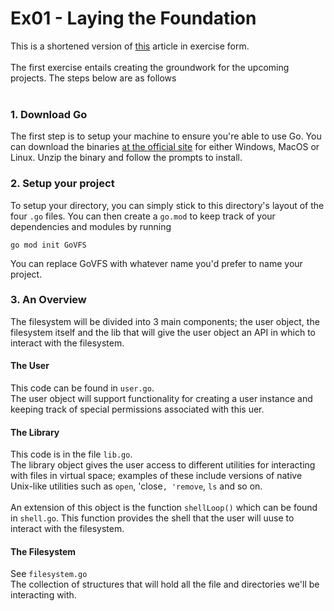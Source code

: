 # Ex01 - Laying the Foundation

This is a shortened version of <a href="">this</a> article in exercise form.<br><br>
The first exercise entails creating the groundwork for the upcoming projects. The steps below are as follows<br><br>

### 1. Download Go

The first step is to setup your machine to ensure you're able to use Go. You can download the binaries <a href="
https://golang.org/dl/">at the official site</a> for either Windows, MacOS or Linux. Unzip the binary and follow the prompts to install.

### 2. Setup your project

To setup your directory, you can simply stick to this directory's layout of the four `.go` files. You can then create a `go.mod` to keep track of your dependencies and modules by running
```
go mod init GoVFS
```
You can replace GoVFS with whatever name you'd prefer to name your project.

### 3. An Overview

The filesystem will be divided into 3 main components; the user object, the filesystem itself and the lib that will give the user object an API in which to interact with the filesystem.
#### The User
This code can be found in `user.go`.<br>
The user object will support functionality for creating a user instance and keeping track of special permissions associated with this uer.<br>

#### The Library
This code is in the file `lib.go`.<br>
The library object gives the user access to different utilities for interacting with files in virtual space; examples of these include versions of native Unix-like utilities such as `open`, 'close`, 'remove`, `ls` and so on.<br><br>
An extension of this object is the function `shellLoop()` which can be found in `shell.go`. This function provides the shell that the user will uuse to interact with the filesystem.

#### The Filesystem
See `filesystem.go`<br>
The collection of structures that will hold all the file and directories we'll be interacting with.












